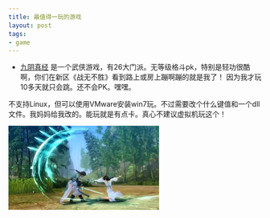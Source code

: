 ```yaml
---
title: 最值得一玩的游戏
layout: post
tags:
- game
---
```


- [九阴真经](https://9yin.woniu.com/) 是一个武侠游戏，有26大门派。无等级格斗pk，特别是轻功很酷啊，你们在新区《战无不胜》看到路上或房上蹦啊蹦的就是我了！
因为我才玩10多天就只会跳。还不会PK。嘿嘿。

不支持Linux，但可以使用VMware安装win7玩。不过需要改个什么键值和一个dll文件。我妈妈给我改的。能玩就是有点卡。真心不建议虚拟机玩这个！

[![](images/jiuyinzhenjing.jpeg)](https://9yin.woniu.com/)


